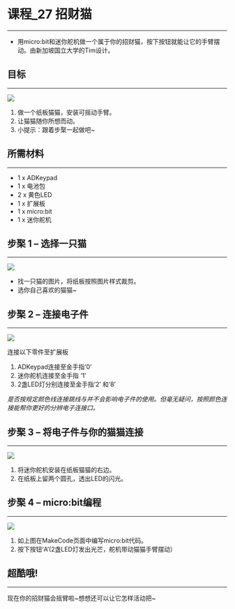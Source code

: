 ﻿
# 课程_27 招财猫
---
- 用micro:bit和迷你舵机做一个属于你的招财猫，按下按钮就能让它的手臂摆动。由新加坡国立大学的Tim设计。



## 目标
---

![](https://wiki-media-ef.oss-cn-hongkong.aliyuncs.com/docs/microbit/getting-started/microbit-tinker-kit/images/IduYkyz.gif)


 1. 做一个纸板猫猫，安装可摇动手臂。
 2. 让猫猫随你所想而动。
 3. 小提示：跟着步棸一起做吧~ 
 
           
    
## 所需材料
---
- 1 x ADKeypad
- 1 x 电池包
- 2 x 黄色LED
- 1 x 扩展板
- 1 x micro:bit
- 1 x 迷你舵机


## 步棸 1 – 选择一只猫
---

![](https://wiki-media-ef.oss-cn-hongkong.aliyuncs.com/docs/microbit/getting-started/microbit-tinker-kit/images/ujaWK5w.jpg)

- 找一只猫的图片，将纸板按照图片样式裁剪。
- 选你自己喜欢的猫猫~

## 步棸 2 – 连接电子件
---

![](https://wiki-media-ef.oss-cn-hongkong.aliyuncs.com/docs/microbit/getting-started/microbit-tinker-kit/images/cTOOFfU.jpg)

连接以下零件至扩展板

1. ADKeypad连接至金手指‘0’
2. 迷你舵机连接至金手指 ‘1’
3. 2盏LED灯分别连接至金手指‘2’ 和‘8’

*是否按规定颜色线连接跳线与并不会影响电子件的使用。但毫无疑问，按照颜色连接能帮你更好的分辨电子连接口。*

## 步棸 3 – 将电子件与你的猫猫连接
---

![](https://wiki-media-ef.oss-cn-hongkong.aliyuncs.com/docs/microbit/getting-started/microbit-tinker-kit/images/hxcVuc4.jpg)


1. 将迷你舵机安装在纸板猫猫的右边。
2. 在纸板上留两个圆孔，透出LED的闪光。


## 步棸 4 – micro:bit编程
---

![](https://wiki-media-ef.oss-cn-hongkong.aliyuncs.com/docs/microbit/getting-started/microbit-tinker-kit/images/HINCWOv.png)


1. 如上图在MakeCode页面中编写micro:bit代码。
2. 按下按钮‘A’(2盏LED灯发出光芒，舵机带动猫猫手臂摆动）



## 超酷哦!
---

现在你的招财猫会摇臂啦~想想还可以让它怎样活动把~ 

